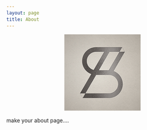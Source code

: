 ```yaml
---
layout: page
title: About
---
```


<p align="center"> 
<img src="/images/logo.jpg" style="width:200px;height:200px;">
</p>


make your about page....
